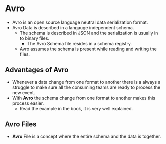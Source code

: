 # Avro

-   Avro is an open source language neutral data serialization format.
-   Avro Data is described in a langauge independent schema.
    -   The schema is described in JSON and the serialization is usually in to binary files.
        -   The Avro Schema file resides in a schema registry.
    -   Avro assumes the schema is present while reading and writing the files.
    
##  Advantages of Avro

-   Whenever a data change from one format to another there is a always a struggle to make sure all the consuming teams are ready to process the new event.
-   With **Avro** the schema change from one format to another makes this process easier.
    -   Read the example in the book, it is very well explained.       

## Avro Files

-   **Avro** File is a concept where the entire schema and the data is together. 
